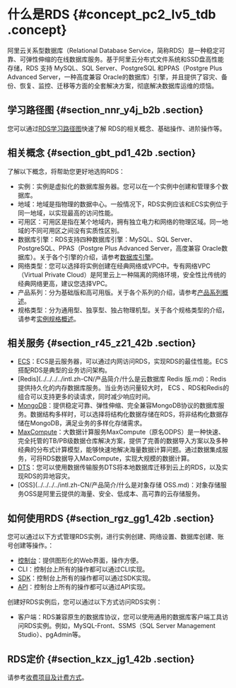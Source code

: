# 什么是RDS {#concept_pc2_lv5_tdb .concept}

阿里云关系型数据库（Relational Database Service，简称RDS）是一种稳定可靠、可弹性伸缩的在线数据库服务。基于阿里云分布式文件系统和SSD盘高性能存储，RDS 支持 MySQL、SQL Server、PostgreSQL 和PPAS（Postgre Plus Advanced Server，一种高度兼容 Oracle的数据库）引擎，并且提供了容灾、备份、恢复、监控、迁移等方面的全套解决方案，彻底解决数据库运维的烦恼。

## 学习路径图 {#section_nnr_y4j_b2b .section}

您可以通过[RDS学习路径图](https://www.alibabacloud.com/zh/getting-started/learningpath/rds)快速了解 RDS的相关概念、基础操作、进阶操作等。

## 相关概念 {#section_gbt_pd1_42b .section}

了解以下概念，将帮助您更好地选购RDS：

-   实例：实例是虚拟化的数据库服务器。您可以在一个实例中创建和管理多个数据库。
-   地域：地域是指物理的数据中心。一般情况下，RDS实例应该和ECS实例位于同一地域，以实现最高的访问性能。
-   可用区：可用区是指在某个地域内，拥有独立电力和网络的物理区域。同一地域的不同可用区之间没有实质性区别。
-   数据库引擎：RDS支持四种数据库引擎：MySQL、SQL Server、PostgreSQL、PPAS（Postgre Plus Advanced Server，高度兼容 Oracle数据库）。关于各个引擎的介绍，请参考[数据库引擎](../../../../intl.zh-CN/用户指南/快速入门.md)。
-   网络类型：您可以选择将实例创建在经典网络或VPC中。专有网络VPC（Virtual Private Cloud）是阿里云上一种隔离的网络环境，安全性比传统的经典网络更高，建议您选择VPC。
-   产品系列：分为基础版和高可用版。关于各个系列的介绍，请参考[产品系列概述](intl.zh-CN/产品简介/产品系列/产品系列概述.md)。
-   规格类型：分为通用型、独享型、独占物理机型。关于各个规格类型的介绍，请参考[实例规格概述](intl.zh-CN/产品简介/实例规格/实例规格概述.md)。

## 相关服务 {#section_r45_z21_42b .section}

-   [ECS](../../../../intl.zh-CN/产品简介/什么是云服务器ECS.md)：ECS是云服务器，可以通过内网访问RDS，实现RDS的最佳性能。ECS搭配RDS是典型的业务访问架构。
-   [Redis](../../../../intl.zh-CN/产品简介/什么是云数据库 Redis 版.md)：Redis提供持久化的内存数据库服务。当业务访问量较大时， ECS 、RDS和Redis的组合可以支持更多的读请求，同时减少响应时间。
-   [MongoDB](../../../../intl.zh-CN/产品简介/什么是MongoDB云数据库.md)：提供稳定可靠、弹性伸缩、完全兼容MongoDB协议的数据库服务。数据结构多样时，可以选择将结构化数据存储在RDS，将非结构化数据存储在MongoDB，满足业务的多样化存储需求。
-   [MaxCompute](../../../../intl.zh-CN/产品简介/什么是MaxCompute.md)：大数据计算服务MaxCompute（原名ODPS）是一种快速、完全托管的TB/PB级数据仓库解决方案，提供了完善的数据导入方案以及多种经典的分布式计算模型，能够快速地解决海量数据计算问题。通过数据集成服务，可将RDS数据导入MaxCompute，实现大规模的数据计算。
-   [DTS](https://help.aliyun.com/document_detail/26592.html)：您可以使用数据传输服务DTS将本地数据库迁移到云上的RDS，以及实现RDS的异地容灾。
-   [OSS](../../../../intl.zh-CN/产品简介/什么是对象存储 OSS.md)：对象存储服务OSS是阿里云提供的海量、安全、低成本、高可靠的云存储服务。

## 如何使用RDS {#section_rgz_gg1_42b .section}

您可以通过以下方式管理RDS实例，进行实例创建、网络设置、数据库创建、账号创建等操作。：

-   [控制台](https://rdsnew.console.aliyun.com)：提供图形化的Web界面，操作方便。
-   CLI：控制台上所有的操作都可以通过CLI实现。
-   [SDK](../../../../dita-oss-bucket/SP_60/DNMYSQ1844142/ZH-CN_TP_8191.dita)：控制台上所有的操作都可以通过SDK实现。
-   [API](../../../../intl.zh-CN/API参考/使用API/API概览.md)：控制台上所有的操作都可以通过API实现。

创建好RDS实例后，您可以通过以下方式访问RDS实例：

-   客户端：RDS兼容原生的数据库协议，您可以使用通用的数据库客户端工具访问RDS实例。例如，MySQL-Front、SSMS（SQL Server Management Studio）、pgAdmin等。

## RDS定价 {#section_kzx_jg1_42b .section}

请参考[收费项目及计费方式](../../../../intl.zh-CN/产品定价/收费项目及计费方式.md)。

